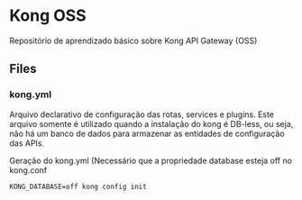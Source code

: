 # Kong OSS

Repositório de aprendizado básico sobre Kong API Gateway (OSS)

## Files

### kong.yml

Arquivo declarativo de configuração das rotas, services e plugins. Este arquivo somente é utilizado quando a instalação do kong é DB-less, ou seja, não há um banco de dados para armazenar as entidades de configuração das APIs.

Geração do kong.yml (Necessário que a propriedade database esteja off no kong.conf

``` KONG_DATABASE=off kong config init ```
